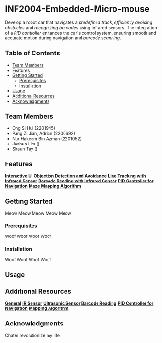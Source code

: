 # INF2004-Embedded-Micro-mouse

Develop a robot car that navigates a _predefined track_, _efficiently avoiding obstacles_ and _recognizing barcodes_ using infrared sensors. The integration of
a _PID controller_ enhances the car's control system, ensuring smooth and accurate motion during navigation and _barcode scanning_.

## Table of Contents

- [Team Members](#introduction)
- [Features](#features)
- [Getting Started](#getting-started)
  - [Prerequisites](#prerequisites)
  - [Installation](#installation)
- [Usage](#usage)
- [Additional Resources](#resources)
- [Acknowledgments](#acknowledgments)

## Team Members

- Ong Si Hui (2201945)
- Pang Zi Jian, Adrian (2200692)
- Nur Hakeem Bin Azman (2201052)
- Joshua Lim ()
- Shaun Tay ()
  
## Features

<u>**Interactive UI**</u>
<u>**Objection Detection and Avoidance**</u>
<u>**Line Tracking with Infrared Sensor**</u>
<u>**Barcode Reading with Infrared Sensor**</u>
<u>**PID Controller for Navigation**</u>
<u>**Maze Mapping Algorithm**</u>

## Getting Started

Meow Meow Meow Meow Meow

### Prerequisites

Woof Woof Woof Woof 

### Installation

Woof Woof Woof Woof 

## Usage

## Additional Resources

<u>**General**</u>
<u>**IR Sensor**</u>
<u>**Ultrasonic Sensor**</u>
<u>**Barcode Reading**</u>
<u>**PID Controller for Navigation**</u>
<u>**Mapping Algorithm**</u>

## Acknowledgments

ChatAi revolutionize my life
